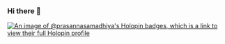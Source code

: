 ### Hi there 👋

<!--
**Prasanna-samadhiya/Prasanna-samadhiya** is a ✨ _special_ ✨ repository because its `README.md` (this file) appears on your GitHub profile.
Here are some ideas to get you started:

- 🔭 I’m currently working on ...
- 🌱 I’m currently learning ...
- 👯 I’m looking to collaborate on ...
- 🤔 I’m looking for help with ...
- 💬 Ask me about ...
- 📫 How to reach me: ...
- 😄 Pronouns: ...
- ⚡ Fun fact: ...
-->
[![An image of @prasannasamadhiya's Holopin badges, which is a link to view their full Holopin profile](https://holopin.me/prasannasamadhiya)](https://holopin.io/@prasannasamadhiya)
